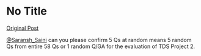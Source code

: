 # No Title

[Original Post](https://discourse.onlinedegree.iitm.ac.in/t/169029/114)

<p><a class="mention" href="/u/saransh_saini">@Saransh_Saini</a> can you please confirm 5 Qs at random means 5 random Qs from entire 58 Qs or 1 random Q/GA for the evaluation of TDS Project 2.</p>